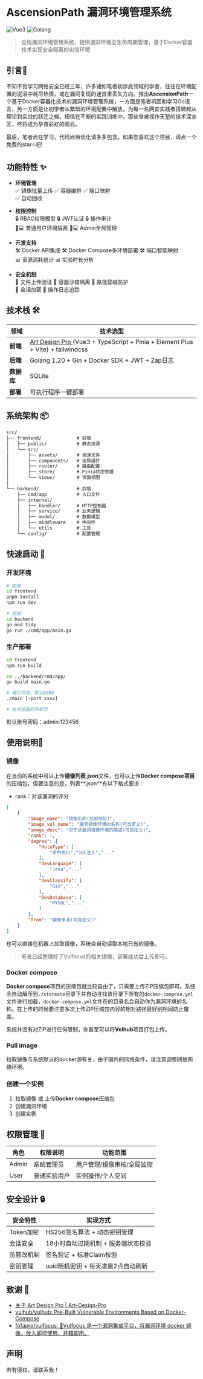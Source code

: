 # AscensionPath 漏洞环境管理系统

![Vue3](https://img.shields.io/badge/Vue-3.3-green)	![Golang](https://img.shields.io/badge/Go-1.20+-blue)

> 全栈漏洞环境管理系统，提供漏洞环境全生命周期管理，基于Docker容器技术实现安全隔离的实验环境

## 引言👀

  不知不觉学习网络安全已经三年，许多诸如笔者初涉此领域的学者，往往在环境配置的泥沼中耗尽热情，或在漏洞复现的迷宫里丢失方向。推出**AscensionPath**一个基于Docker容器化技术的漏洞环境管理系统，一方面是笔者巩固和学习Go语言，另一方面是让初学者从繁琐的环境配置中解放，为每一名网安实践者搭建起从理论到实战的跃迁之梯。相信在不断的实践训练中，那些曾被视作天堑的技术深水区，终将成为孕育彩虹的雨云。

  最后，笔者尚在学习，代码尚待优化请多多包含。如果您喜欢这个项目，请点一个免费的star⭐吧!

## 功能特性 ✨

- **环境管理**  
  ✅ 镜像批量上传  ✅ 容器编排  ✅ 端口映射  
  ✅ 自动回收

- **权限控制**  
  🔒 RBAC权限模型  🔒 JWT认证  🔒 操作审计  
  👨💻 普通用户环境隔离  👨💻 Admin全局管理

- **开发支持**  
  🛠️ Docker API集成  🛠️ Docker Compose多环境部署  🛠️ 端口智能映射  
  📊 资源消耗统计  📊 实验时长分析

- **安全机制**  
  🔐 文件上传验证  🔐 容器沙箱隔离  🔐 路径穿越防护  
  🔐 会话加密     🔐 操作日志追踪

## 技术栈 🛠️

| 领域       | 技术选型                                                     |
| ---------- | ------------------------------------------------------------ |
| **前端**   | [Art Design Pro ](https://www.lingchen.kim/art-design-pro/docs/guide/introduce.html)(Vue3 + TypeScript + Pinia + Element Plus + Vite) + tailwindcss |
| **后端**   | Golang 1.20 + Gin + Docker SDK + JWT + Zap日志               |
| **数据库** | SQLite                                                       |
| **部署**   | 可执行程序一键部署                                           |

## 系统架构 📦

```txt
src/
├── frontend/             # 前端
│   ├── public/           # 静态资源
│   └── src/
│       ├── assets/       # 资源文件
│       ├── components/   # 全局组件
│       ├── router/       # 路由配置
│       ├── store/        # Pinia状态管理
│       └── views/        # 页面视图
│
└── backend/              # 后端
    ├── cmd/app           # 入口文件
    ├── internal/
    │   ├── handler/      # HTTP控制器
    │   ├── service/      # 业务逻辑
    │   ├── model/        # 数据模型
    │   ├── middleware    # 中间件
    │   └── utils         # 工具
    └── config/           # 配置管理
```

## 快速启动 🚀

### 开发环境

```bash
# 前端
cd frontend
pnpm install
npm run dev

# 后端
cd backend
go mod tidy
go run ./cmd/app/main.go
```

### 生产部署

```bash
cd frontend
npm run build

cd ../backend/cmd/app/
go build main.go

# 端口可选，默认8080
./main [-port xxxx]

# 在浏览器打开即可
```

默认账号密码：admin:123456

## 使用说明🌈

### 镜像

在当前的系统中可以上传**镜像列表.json**文件，也可以上传**Docker compose项目**的压缩包。但要注意的是，列表**.json**有以下格式要求：

- rank：对该漏洞的评分

```json
[
    {
        "image_name": "镜像名称(拉取地址)",
        "image_vul_name": "漏洞镜像环境的名称(可自定义)",
        "image_desc": "对于该漏洞镜像环境的描述(可自定义)",
        "rank": 1,
        "degree": {
            "HoleType": [
                "命令执行","SQL注入","..."
            ],
            "devLanguage": [
                "Java","..."
            ],
            "devClassify": [
                "Gin","..."
            ],
            "DevDatabase": [
                "MYSQL","..."
            ]
        },
        "from": "镜像来源(可自定义)"
    }
]
```

也可以直接在机器上拉取镜像，系统会自动读取本地已有的镜像。

> 笔者已经整理好了Vulfocus的相关镜像，部署成功后上传即可。

### Docker compose

  **Docker compose**项目的压缩包就比较自由了，只需要上传ZIP压缩包即可。系统会自动解压到`./storeate`目录下并自动寻找该目录下所有的`docker-compose.yml`文件进行加载，`docker-compose.yml`文件在的目录名会自动作为漏洞环境的名称。在上传的时候要注意多次上传ZIP压缩包内容的相对路径最好别相同防止覆盖。

  系统并没有对ZIP进行任何限制，你甚至可以将**Volhub**项目打包上传。

### Pull image

  拉取镜像与系统默认的docker源有关，由于国内的网络条件，请注意调整网络网络环境。

### 创建一个实例

1. 拉取镜像 或 上传**Docker compose**压缩包
2. 创建漏洞环境
3. 创建实例

## 权限管理 👮 

| 角色  | 权限说明     | 功能范围                   |
| ----- | ------------ | -------------------------- |
| Admin | 系统管理员   | 用户管理/镜像审核/全局监控 |
| User  | 普通实验用户 | 实例操作/个人空间          |

## 安全设计 🔒

| 安全特性   | 实现方式                            |
| ---------- | ----------------------------------- |
| Token加密  | HS256签名算法 + 动态密钥管理        |
| 会话安全   | 18小时自动过期机制 + 服务端状态校验 |
| 防篡改机制 | 签名验证 + 标准Claim校验            |
| 密钥管理   | uuid随机密钥 + 每天凌晨2点自动刷新  |

## 致谢 🤝

- [关于 Art Design Pro | Art-Design-Pro](https://www.lingchen.kim/art-design-pro/docs/guide/introduce.html)
- [vulhub/vulhub: Pre-Built Vulnerable Environments Based on Docker-Compose](https://github.com/vulhub/vulhub)
- [fofapro/vulfocus: 🚀Vulfocus 是一个漏洞集成平台，将漏洞环境 docker 镜像，放入即可使用，开箱即用。](https://github.com/fofapro/vulfocus)

## 声明

若有侵权，请联系我！

